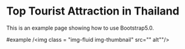 Top Tourist Attraction in Thailand
==================
This is an example page showing how to use Bootstrap5.0.

#example
/<img class = "img-fluid img-thumbnail" src="" alt""/>